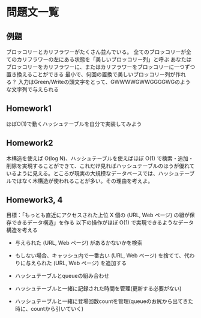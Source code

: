 # 問題文一覧

## 例題
ブロッコリーとカリフラワーがたくさん並んでいる。
全てのブロッコリーが全てのカリフラワーの左にある状態を「美しいブロッコリー列」と呼ぶ
あなたはブロッコリーをカリフラワーに、またはカリフラワーをブロッコリーに一つずつ置き換えることができる
最小で、何回の置換で美しいブロッコリー列が作れる？
入力はGreen/Writeの頭文字をとって、GWWWWGWWGGGGWGのような文字列で与えられる

## Homework1
ほぼO(1)で動くハッシュテーブルを自分で実装してみよう

## Homework2
木構造を使えば O(log N)、ハッシュテーブルを使えばほぼ O(1) で検索・追加・削除を実現することができて、これだけ見ればハッシュテーブルのほうが優れているように見える。ところが現実の大規模なデータベースでは、ハッシュテーブルではなく木構造が使われることが多い。その理由を考えよ。

## Homework3, 4
目標：「もっとも直近にアクセスされた上位 X 個の (URL, Web ページ) の組が保存できるデータ構造」を作る
以下の操作がほぼ O(1) で実現できるようなデータ構造を考える
- 与えられた (URL, Web ページ) があるかないかを検索
- もしない場合、キャッシュ内で一番古い (URL, Web ページ) を捨てて、代わりに与えられた (URL, Web ページ) を追加する

- ハッシュテーブルとqueueの組み合わせ
- ハッシュテーブルと一緒に記録された時間を管理(更新する必要がない)
- ハッシュテーブルと一緒に登場回数countを管理(queueのお尻から出てきた時に、countから引いていく)
